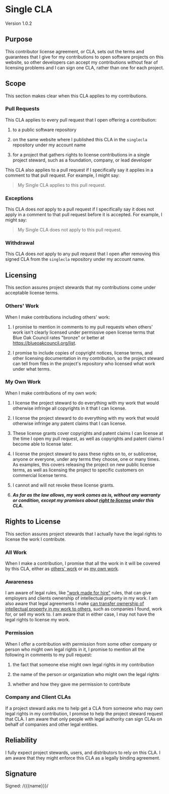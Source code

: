 # Single CLA

Version 1.0.2

## Purpose

This contributor license agreement, or CLA, sets out the terms and guarantees that I give for my contributions to open software projects on this website, so other developers can accept my contributions without fear of licensing problems and I can sign one CLA, rather than one for each project.

## Scope

This section makes clear when this CLA applies to my contributions.

### Pull Requests

This CLA applies to every pull request that I open offering a contribution:

1.  to a public software repository

2.  on the same website where I published this CLA in the `singlecla` repository under my account name

3.  for a project that gathers rights to license contributions in a single project steward, such as a foundation, company, or lead developer

This CLA also applies to a pull request if I specifically say it applies in a comment to that pull request.  For example, I might say:

> My Single CLA applies to this pull request.

### Exceptions

This CLA does _not_ apply to a pull request if I specifically say it does not apply in a comment to that pull request before it is accepted.  For example, I might say:

> My Single CLA does not apply to this pull request.

### Withdrawal

This CLA does _not_ apply to any pull request that I open after removing this signed CLA from the `singlecla` repository under my account name.

## Licensing

This section assures project stewards that my contributions come under acceptable license terms.

### Others' Work

When I make contributions including others' work:

1.  I promise to mention in comments to my pull requests when others' work isn't clearly licensed under permissive open license terms that Blue Oak Council rates "bronze" or better at <https://blueoakcouncil.org/list>.

2.  I promise to include copies of copyright notices, license terms, and other licensing documentation in my contribution, so the project steward can tell from files in the project's repository who licensed what work under what terms.

### My Own Work

When I make contributions of my own work:

1.  I license the project steward to do everything with my work that would otherwise infringe all copyrights in it that I can license.

2.  I license the project steward to do everything with my work that would otherwise infringe any patent claims that I can license.

3.  These license grants cover copyrights and patent claims I can license at the time I open my pull request, as well as copyrights and patent claims I become able to license later.

4.  I license the project steward to pass these rights on to, or sublicense, anyone or everyone, under any terms they choose, one or many times.  As examples, this covers releasing the project on new public license terms, as well as licensing the project to specific customers on commercial license terms.

5.  I cannot and will not revoke these license grants.

6.  ***As far as the law allows, my work comes as is, without any warranty or condition, except my promises about [right to license](#right-to-license) under this CLA.***

## Rights to License

This section assures project stewards that I actually have the legal rights to license the work I contribute.

### All Work

When I make a contribution, I promise that all the work in it will be covered by this CLA, either as [others' work](#others-work) or as [my own work](#my-own-work).

### Awareness

I am aware of legal rules, like ["work made for hire"](https://en.wikipedia.org/wiki/Work_for_hire) rules, that can give employers and clients ownership of intellectual property in my work.  I am also aware that legal agreements I make [can transfer ownership of intellectual property in my work to others](https://en.wikipedia.org/wiki/Assignment_(law)), such as companies I found, work for, or sell my work to.  I am aware that in either case, I may not have the legal rights to license my work.

### Permission

When I offer a contribution with permission from some other company or person who might own legal rights in it, I promise to mention all the following in comments to my pull request:

1.  the fact that someone else might own legal rights in my contribution

2.  the name of the person or organization who might own the legal rights

3.  whether and how they gave me permission to contribute

### Company and Client CLAs

If a project steward asks me to help get a CLA from someone who may own legal rights in my contribution, I promise to help the project steward request that CLA.  I am aware that only people with legal authority can sign CLAs on behalf of companies and other legal entities.

## Reliability

I fully expect project stewards, users, and distributors to rely on this CLA.  I am aware that they might enforce this CLA as a legally binding agreement.

## Signature

Signed: /{{{name}}}/
